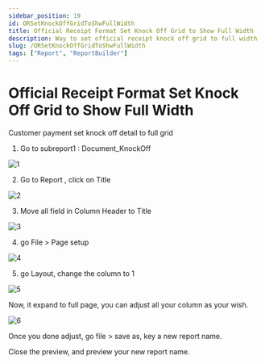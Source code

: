 ```yaml
---
sidebar_position: 19
id: ORSetKnockOffGridToShwFullWidth
title: Official Receipt Format Set Knock Off Grid to Show Full Width
description: Way to set official receipt knock off grid to full width
slug: /ORSetKnockOffGridToShwFullWidth
tags: ["Report", "ReportBuilder"]
---
```


# Official Receipt Format Set Knock Off Grid to Show Full Width

Customer payment set knock off detail to full grid

1. Go to subreport1 : Document_KnockOff 

![1](/img/report/ORSetKnockOffGridToShwFullWidth/1.png)
   
2. Go to Report , click on Title  

![2](/img/report/ORSetKnockOffGridToShwFullWidth/2.png)

3. Move all field in Column Header to Title 

![3](/img/report/ORSetKnockOffGridToShwFullWidth/3.png)

4. go File > Page setup 

![4](/img/report/ORSetKnockOffGridToShwFullWidth/4.png)

5. go Layout, change the column to 1

![5](/img/report/ORSetKnockOffGridToShwFullWidth/5.png)

Now, it expand to full page, you can adjust all your column as your wish. 

![6](/img/report/ORSetKnockOffGridToShwFullWidth/6.png)

Once you done adjust, go file > save as, key a new report name. 

Close the preview, and preview your new report name.